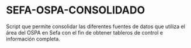 # SEFA-OSPA-CONSOLIDADO
Script que permite consolidar las diferentes fuentes de datos que utiliza el área del OSPA en Sefa con el fin de obtener tableros de control e información completa.
